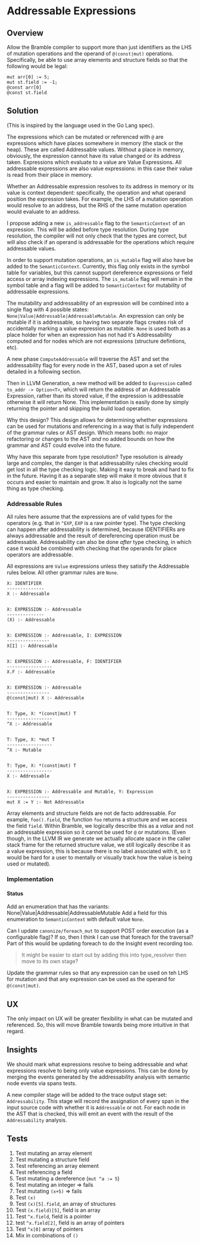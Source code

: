 # Addressable Expressions
## Overview
Allow the Bramble compiler to support more than just identifiers as the
LHS of mutation operations and the operand of `@(const|mut)` operations.
Specifically, be able to use array elements and structure fields so
that the following would be legal:
```
mut arr[0] := 5;
mut st.field := -1;
@const arr[0]
@const st.field
```

## Solution
(This is inspired by the language used in the Go Lang spec).

The expressions which can be mutated or referenced with `@` are expressions
which have places somewhere in memory (the stack or the heap). These
are called Addressable values. Without a place in memory, obviously, the
expression cannot have its value changed or its address taken. Expressions which
evaluate to a value are Value Expressions.  All addressable expressions are also
value expressions: in this case their value is read from their place in memory.

Whether an Addressable expression resolves to its address in memory or its value
is context dependent: specifically, the operation and what operand position the
expression takes. For example, the LHS of a mutation operation would resolve to
an address, but the RHS of the same mutation operation would evaluate to an
address.

I propose adding a new `is_addressable` flag to the `SemanticContext` of an
expression. This will be added before type resolution. During type resolution,
the compiler will not only check that the types are correct, but will also
check if an operand is addressable for the operations which require addressable
values.

In order to support mutation operations, an `is_mutable` flag will also have
be added to the `SemanticContext`.  Currently, this flag only exists in the
symbol table for variables, but this cannot support dereference expressions
or field access or array indexing expressions.  The `is_mutable` flag will
remain in the symbol table and a flag will be added to `SemanticContext` for
mutability of addressable expressions.

The mutability and addressability of an expression will be combined into a single
flag with 4 possible states: `None|Value|Addressable|AddressableMutable`. An expression
can only be mutable if it is addressable, so having two separate flags creates
risk of accidentally marking a value expression as mutable. `None` is used
both as a place holder for when an expression has not had it's Addressability
computed and for nodes which are not expressions (structure defintions, etc).

A new phase `ComputeAddressable` will traverse the AST and set the addressability
flag for every node in the AST, based upon a set of rules detailed in a following
section.

Then in LLVM Generation, a new method will be added to `Expression` called
`to_addr -> Option<T>`, which will return the address of an Addressable
Expression, rather than its stored value, if the expression is addressable
otherwise it will return None. This implementation is easily done by simply
returning the pointer and skipping the build load operation.

Why this design? This design allows for determining whether expressions can be used
for mutations and referencing in a way that is fully independent of the grammar rules
or AST design. Which means both: no major refactoring or changes to the AST _and_
no added bounds on how the grammar and AST could evolve into the future.

Why have this separate from type resolution? Type resolution is already large
and complex, the danger is that addressability rules checking would get lost
in all the type checking logic.  Making it easy to break and hard to fix in the
future. Having it as a separate step will make it more obvious that it occurs
and easier to maintain and grow. It also is logically not the same thing as
type checking.

### Addressable Rules
All rules here assume that the expressions are of valid types for the operators
(e.g. that in `^EXP`, `EXP` is a raw pointer type). The type checking can happen
after addressability is determined, because IDENTIFIERs are always addressable
and the result of dereferencing operation must be addressable.  Addressability
can also be done _after_ type checking, in which case it would be combined with
checking that the operands for place operators are addressable.

All expressions are `Value` expressions unless they satisify the Addressable
rules below. All other grammar rules are `None`.

```
X: IDENTIFIER
--------------
X :- Addressable


X: EXPRESSION :- Addressable
--------------
(X) :- Addressable


X: EXPRESSION :- Addressable, I: EXPRESSION
----------------
X[I] :- Addressable


X: EXPRESSION :- Addressable, F: IDENTIFIER
-----------------
X.F :- Addressable


X: EXPRESSION :- Addressable
----------------
@(const|mut) X :- Addressable


T: Type, X: *(const|mut) T
-----------------
^X :- Addressable


T: Type, X: *mut T
-----------------
^X :- Mutable


T: Type, X: *(const|mut) T
-----------------
X :- Addressable


X: EXPRESSION :- Addressable and Mutable, Y: Expression
----------------
mut X := Y :- Not Addressable
```

Array elements and structure fields are not de facto addressable. For example,
`foo().field`, the function `foo` returns a structure and we access the field
`field`. Within Bramble, we logically describe this as a _value_ and not an addressable
expression so it cannot be used for `@` or mutations. (Even though, in the LLVM
IR we generate we actually allocate space in the caller stack frame for the returned
structure value, we still logically describe it as a value expression, this is 
because there is no label associated with it, so it would be hard for a user to
mentally or visually track how the value is being used or mutated).

### Implementation
#### Status
Add an enumeration that has the variants: None|Value|Addressable|AddressableMutable
Add a field for this enumeration to `SemanticContext` with default value `None`.

Can I update `canonize/foreach_mut` to support POST order execution (as a configurable
flag)? If so, then I think I can use that foreach for the traversal? Part of
this would be updating foreach to do the Insight event recording too.
> It might be easier to start out by adding this into type_resolver then move to its
own stage?

Update the grammar rules so that any expression can be used on teh LHS for mutation
and that any expression can be used as the operand for `@(const|mut)`.

## UX
The only impact on UX will be greater flexibility in what can be mutated and
referenced. So, this will move Bramble towards being more intuitive in that regard.

## Insights
We should mark what expressions resolve to being addressable and what expressions
resolve to being only value expressions. This can be done by merging the events
generated by the addressability analysis with semantic node events via spans
tests.

A new compiler stage will be added to the trace output stage set: `Addressability`.
This stage will record the assignation of every span in the input source code with
whether it is `Addressable` or not. For each node in the AST that is checked, this
will emit an event with the result of the `Addressability` analysis.

## Tests
1. Test mutating an array element
1. Test mutating a structure field
1. Test referencing an array element
1. Test referencing a field
1. Test mutating a dereference (`mut ^a := 5`)
1. Test mutating an integer => fails
1. Test mutating `(x+5)` => fails
1. Test `(x)`
1. Test `(x)[5].field`, an array of structures
1. Test `(x.field)[5]`, field is an array
1. Test `^x.field`, field is a pointer
1. test `^x.field[2]`, field is an array of pointers
1. Test `^x[0]` array of pointers
1. Mix in combinations of `()`